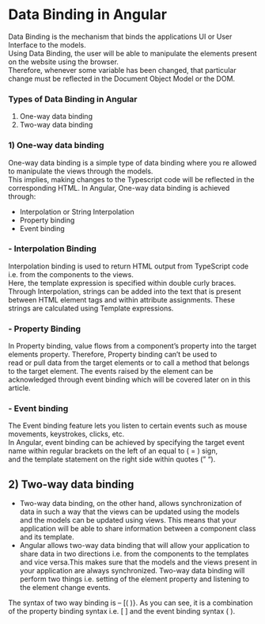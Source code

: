 # Data Binding in Angular
Data Binding is the mechanism that binds the applications UI or User Interface to the models. <br>
Using Data Binding, the user will be able to manipulate the elements present on the website using the browser. <br>
Therefore, whenever some variable has been changed, that particular change must be reflected in the Document Object Model or the DOM.

### Types of Data Binding in Angular
1) One-way data binding
2) Two-way data binding <br>

### 1) One-way data binding <br>
One-way data binding is a simple type of data binding where you re allowed to manipulate the views through the models. <br>
This implies, making changes to the Typescript code will be reflected in the corresponding HTML. In Angular, One-way data binding is achieved through: <br>
- Interpolation or String Interpolation
- Property binding
- Event binding <br>

### - Interpolation Binding
Interpolation binding is used to return HTML output from TypeScript code i.e. from the components to the views. <br>
Here, the template expression is specified within double curly braces. Through Interpolation, strings can be added into the text that is present <br>
between HTML element tags and within attribute assignments. These strings are calculated using Template expressions. <br>

### - Property Binding
In Property binding, value flows from a component’s property into the target elements property. Therefore, Property binding can’t be used to <br>
read or pull data from the target elements or to call a method that belongs to the target element. The events raised by the element can be <br>
acknowledged through event binding which will be covered later on in this article. <br>

### - Event binding
The Event binding feature lets you listen to certain events such as mouse movements, keystrokes, clicks, etc. <br>
In Angular, event binding can be achieved by specifying the target event name within regular brackets on the left of an equal to ( = ) sign, <br>
and the template statement on the right side within quotes (” “). <br>

## 2) Two-way data binding <br>
- Two-way data binding, on the other hand, allows synchronization of data in such a way that the views can be updated using the models  <br>
   and the models can be updated using views. This means that your application will be able to share information between a component class
   and its template. <br>
- Angular allows two-way data binding that will allow your application to share data in two directions i.e. from the components to the templates
  and vice versa.This makes sure that the models and the views present in your application are always synchronized. Two-way data binding will perform
  two things i.e. setting of the element property and listening to the element change events. <br>

The syntax of two way binding is – [( )}. As you can see, it is a combination of the property binding syntax i.e. [ ] 
and the event binding syntax ( ). 






